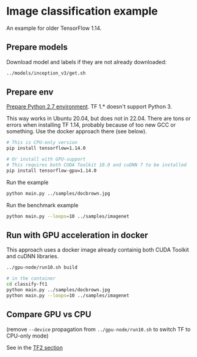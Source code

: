 # Image classification example

An example for older TensorFlow 1.14.

## Prepare models

Download model and labels if they are not already downloaded:

```bash
../models/inception_v3/get.sh
```

## Prepare env

[Prepare Python 2.7 environment](../README.md#prepare-python-2-7). TF 1.* doesn't support Python 3.

This way works in Ubuntu 20.04, but does not in 22.04. There are tons or errors when installing TF 1.14, probably because of too new GCC or something. Use the docker approach there (see below).

```bash
# This is CPU-only version
pip install tensorflow=1.14.0

# Or install with GPU-support
# This requires both CUDA Toolkit 10.0 and cuDNN 7 to be installed
pip install tensorflow-gpu=1.14.0
```

Run the example

```bash
python main.py ../samples/docbrown.jpg
```

Run the benchmark example

```bash
python main.py --loops=10 ../samples/imagenet
```

## Run with GPU acceleration in docker

This approach uses a docker image already containig both CUDA Toolkit and cuDNN libraries.

```bash
../gpu-node/run10.sh build

# in the container
cd classify-ft1
python main.py ../samples/docbrown.jpg
python main.py --loops=10 ../samples/imagenet
```

## Compare GPU vs CPU

(remove `--device` propagation from `../gpu-node/run10.sh` to switch TF to CPU-only mode)

See in the [TF2 section](../classify-tf/README.md#compare-gpu-vs-cpu)
